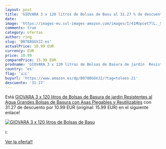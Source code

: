 ```yaml
---
layout: post
title: 'GIOVARA 3 x 120 litros de Bolsas de Basu al 31.27 % de descuento'
date: 
image: 'https://images-eu.ssl-images-amazon.com/images/I/41MUpcet7lL._SL200_.jpg'
comments: true
category: ofertas
author: ring
slug: 'B0788GGVJ2-es'
actualPrice: 10.99 EUR
currency: EUR
price: 10.99
comparePrice: 15.99 EUR
prodname: 'GIOVARA 3 x 120 litros de Bolsas de Basura de jardín  Resistentes al Agua  Grandes Bolsas de Basura con Asas  Plegables y Reutilizables'
country: 'es'
flag: '🇪🇸'
buyurl: 'https://www.amazon.es/dp/B0788GGVJ2/?tag=tolees-21'
descuento: '31.27'
---
```


Está [GIOVARA 3 x 120 litros de Bolsas de Basura de jardín  Resistentes al Agua  Grandes Bolsas de Basura con Asas  Plegables y Reutilizables](https://www.amazon.es/dp/B0788GGVJ2/?tag=tolees-21) con 31.27 de descuento por 10.99 EUR (original: 15.99 EUR) en el siguiente enlace!

[![GIOVARA 3 x 120 litros de Bolsas de Basu](https://images-eu.ssl-images-amazon.com/images/I/41MUpcet7lL._SL200_.jpg)](https://www.amazon.es/dp/B0788GGVJ2/?tag=tolees-21)

ℹ️:


[Ver la oferta!!](https://www.amazon.es/dp/B0788GGVJ2/?tag=tolees-21)
